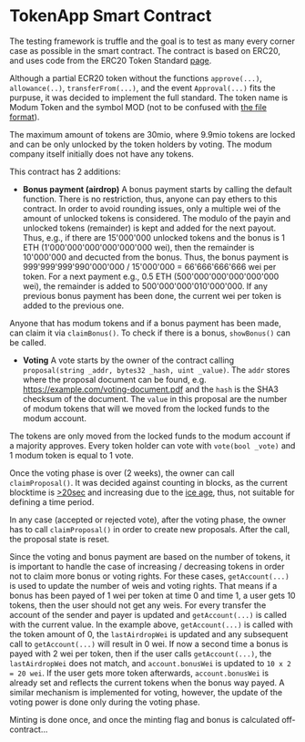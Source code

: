 # TokenApp Smart Contract
The testing framework is truffle and the goal is to test 
as many every corner case as possible in the smart contract.
The contract is based on ERC20, and uses code from the ERC20 Token
Standard [page](https://theethereum.wiki/w/index.php/ERC20_Token_Standard).

Although a partial ECR20 token without the functions `approve(...)`, 
`allowance(..)`, `transferFrom(...)`, and the event `Approval(...)` fits the purpuse, 
it was decided to implement the full standard. The token name is Modum Token
and the symbol MOD (not to be confused with 
[the file format](https://en.wikipedia.org/wiki/MOD_(file_format))).

The maximum amount of tokens are 30mio, where 9.9mio tokens are locked and can be only 
unlocked by the token holders by voting. The modum company itself initially 
does not have any tokens. 

This contract has 2 additions:

* **Bonus payment (airdrop)** A bonus payment starts by calling the default function. There 
 is no restriction, thus, anyone can pay ethers to this contract. In order to avoid
 rounding issues, only a multiple wei of the amount of unlocked tokens is considered.
 The modulo of the payin and unlocked tokens (remainder) is kept and added for the next
 payout. Thus, e.g., if there are 15'000'000 unlocked tokens and the bonus is 1 ETH 
 (1'000'000'000'000'000'000 wei), then the remainder is 10'000'000 and decucted from the
 bonus. Thus, the bonus payment is 999'999'999'990'000'000 / 15'000'000 = 66'666'666'666 
 wei per token. For a next payment e.g., 0.5 ETH (500'000'000'000'000'000 wei), the remainder 
 is added to 500'000'000'010'000'000. If any previous bonus payment has been done, the current
 wei per token is added to the previous one.
 
 Anyone that has modum tokens and if a bonus payment has been made, can claim it via
 `claimBonus()`. To check if there is a bonus, `showBonus()` can be called.

* **Voting** A vote starts by the owner of the contract calling 
`proposal(string _addr, bytes32 _hash, uint _value)`. The `addr` stores where the proposal
 document can be found, e.g. https://example.com/voting-document.pdf and the `hash` is the 
 SHA3 checksum of the document. The `value` in this proposal are the number of modum tokens
 that will we moved from the locked funds to the modum account. 
 
 The tokens are only moved from the locked funds to the modum account if a majority 
 approves. Every token holder can vote with `vote(bool _vote)` and 1 modum token is 
 equal to 1 vote.
 
 Once the voting phase is over (2 weeks), the owner can call `claimProposal()`. It was 
 decided against counting in blocks, as the current blocktime is 
 [>20sec](https://etherscan.io/chart/blocktime) and increasing due to the 
 [ice age](https://www.cryptocompare.com/coins/guides/what-is-the-ethereum-ice-age/), 
 thus, not suitable for defining a time period.
 
 In any case (accepted or rejected vote), after the voting phase, the owner has to 
 call `claimProposal()` in order to create new proposals. After the call, the proposal
 state is reset.
  
Since the voting and bonus payment are based on the number of tokens, it is important to 
handle the case of increasing / decreasing tokens in order not to claim more bonus or
voting rights. For these cases, `getAccount(...)` is used to update the number of weis
and voting rights. That means if a bonus has been payed of 1 wei per token at time 0 and
time 1, a user gets 10 tokens, then the user should not get any weis. For every transfer
the account of the sender and payer is updated and `getAccount(...)` is called with the
current value. In the example above, `getAccount(...)` is called with the token amount of 0,
the `lastAirdropWei` is updated and any subsequent call to `getAccount(...)` will result
in 0 wei. If now a second time a bonus is payed with 2 wei per token, then if the user
calls `getAccount(...)`, the `lastAirdropWei` does not match, and `account.bonusWei` is 
updated to `10 x 2 = 20 wei`. If the user gets more token afterwards, `account.bonusWei`
is already set and reflects the current tokens when the bonus way payed. A similar
mechanism is implemented for voting, however, the update of the voting power is done
only during the voting phase.

Minting is done once, and once the minting flag 
and bonus is calculated off-contract...